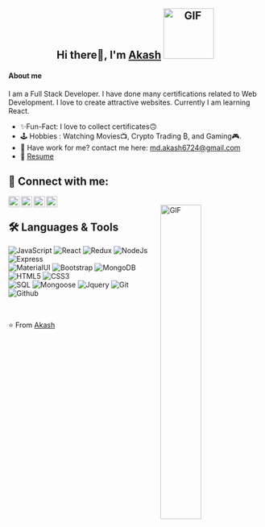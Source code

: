 <div align="center" >

## Hi there👋, I'm [Akash](https://github.com/CoderDotJs)  <img width="100" height="100" alt="GIF" src="https://media.giphy.com/media/47Inifgaw0vdR10LVI/giphy.gif" />
</div>

#### About me  
I am a Full Stack Developer. I have done many certifications related to Web Development. I love to create attractive websites. Currently I am learning React.

- ✨Fun-Fact: I love to collect certificates🙃
- 🕹️ Hobbies : Watching Movies📺, Crypto Trading ₿, and Gaming🎮.
- 📮 Have work for me? contact me here: md.akash6724@gmail.com
- 📝 [Resume](null)



 ## 🔌 Connect with me:

[<img align="left" alt="Akash's Linkedin | LinkedIn" width="22px" src="https://cdn.jsdelivr.net/npm/simple-icons@v3/icons/linkedin.svg" />][linkedin]
[<img align="left" alt="Sahil's Telegram | Telegram" width="22px" src="https://cdn.jsdelivr.net/npm/simple-icons@v3/icons/telegram.svg" />][telegram]
[<img align="left" alt="Sahil's Instagram | Instagram" width="22px" src="https://cdn.jsdelivr.net/npm/simple-icons@v3/icons/instagram.svg" />][instagram]
[<img align="left" alt="Sahil's Email | Email" width="22px" src="https://cdn.jsdelivr.net/npm/simple-icons@v3/icons/gmail.svg" />][email]

<br /> 

<img align="right" alt="GIF" width="40%" src="https://media.giphy.com/media/jRf5fsn8G6YaogAWxn/source.gif" />


## 🛠️ Languages & Tools


![JavaScript](https://img.shields.io/badge/-JavaScript-000000?style=flat&logo=javascript)
![React](https://img.shields.io/badge/-React-000000?style=flat&logo=react)
![Redux](https://img.shields.io/badge/-Redux-000000?style=flat&logo=redux)
![NodeJs](https://img.shields.io/badge/-NodeJs-000000?style=flat&logo=node.js)
![Express](https://img.shields.io/badge/Express-000000?style=flat&logo=express) <br />
![MaterialUI](https://img.shields.io/badge/Material_UI-000000?style=flat&logo=materialui) 
![Bootstrap](https://img.shields.io/badge/Bootstrap-000000?style=flat&logo=bootstrap)
![MongoDB](https://img.shields.io/badge/-MongoDB-000000?style=flat&logo=mongodb)
![HTML5](https://img.shields.io/badge/-HTML5-000000?style=flat&logo=html5) 
![CSS3](https://img.shields.io/badge/-CSS-000000?style=flat&logo=css3)  <br />
![SQL](https://img.shields.io/badge/-SQL-000000?style=flat&logo=mysql)
![Mongoose](https://img.shields.io/badge/-Mongoose-000000?style=flat&logo=mongoose)
![Jquery](https://img.shields.io/badge/-Jquery-000000?style=flat&logo=jquery)
![Git](https://img.shields.io/badge/-Git-000000?style=flat&logo=git)
![Github](https://img.shields.io/badge/-Github-000000?style=flat&logo=github) <br />

 <br />



⭐️ From [Akash](https://github.com/CoderDotJs)

[linkedin]: https://www.linkedin.com/in/md-johirul-islam-akash-7310b6174/
[instagram]: https://instagram.com/md.akash3080
[telegram]: https://t.me/akaash67
[email]: mailto:md.akash6724@gmail.com

